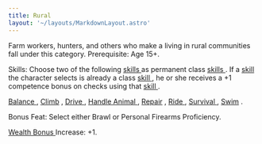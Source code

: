 ```yaml
---
title: Rural
layout: '~/layouts/MarkdownLayout.astro'
---
```

Farm workers, hunters, and others who make a living in rural communities fall
under this category. Prerequisite: Age 15+.

Skills: Choose two of the following [ skills ](/modern.d20.srd/skills/index)
as permanent class [ skills ](/modern.d20.srd/skills/index) . If a [ skill](/modern.d20.srd/skills/index) the character selects is already a class [skill ](/modern.d20.srd/skills/index) , he or she receives a +1 competence
bonus on checks using that [ skill ](/modern.d20.srd/skills/index) .

[ Balance ](/modern.d20.srd/skills/balance) , [ Climb](/modern.d20.srd/skills/climb) , [ Drive ](/modern.d20.srd/skills/drive) , [Handle Animal ](/modern.d20.srd/skills/handle.animal) , [ Repair](/modern.d20.srd/skills/repair) , [ Ride ](/modern.d20.srd/skills/ride) , [Survival ](/modern.d20.srd/skills/survival) , [ Swim](/modern.d20.srd/skills/swim) .

Bonus Feat: Select either Brawl or Personal Firearms Proficiency.

[ Wealth Bonus ](/modern.d20.srd/wealth/wealth.bonus) Increase: +1.

